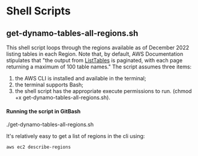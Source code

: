# Shell Scripts
## get-dynamo-tables-all-regions.sh
This shell script loops through the regions available as of December 2022 listing tables in each Region. Note that, by default, AWS Documentation stipulates that "the output from [ListTables](https://awscli.amazonaws.com/v2/documentation/api/latest/reference/dynamodb/list-tables.html) is paginated, with each page returning a maximum of 100 table names." The script assumes three items:
1) the AWS CLI is installed and available in the terminal;
2) the terminal supports Bash;
3) the shell script has the appropriate execute permissions to run. (chmod +x get-dynamo-tables-all-regions.sh).

#### Running the script in GitBash
./get-dynamo-tables-all-regions.sh

It's relatively easy to get a list of regions in the cli using:
```
aws ec2 describe-regions
```

